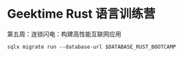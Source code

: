 # Geektime Rust 语言训练营

第五周：连锁闪电：构建高性能互联网应用

```shell
sqlx migrate run --database-url $DATABASE_RUST_BOOTCAMP
```
